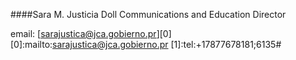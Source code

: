 

####Sara M. Justicia Doll
Communications and Education Director
  
  email: [sarajustica@jca.gobierno.pr][0]
[0]:mailto:sarajustica@jca.gobierno.pr
[1]:tel:+17877678181;6135#